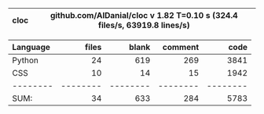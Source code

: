 cloc|github.com/AlDanial/cloc v 1.82  T=0.10 s (324.4 files/s, 63919.8 lines/s)
--- | ---

Language|files|blank|comment|code
:-------|-------:|-------:|-------:|-------:
Python|24|619|269|3841
CSS|10|14|15|1942
--------|--------|--------|--------|--------
SUM:|34|633|284|5783
